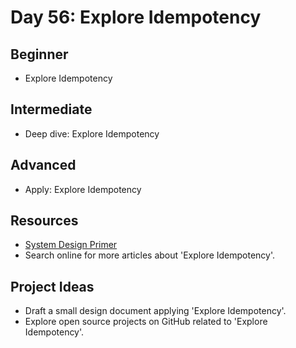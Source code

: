 # Day 56: Explore Idempotency

## Beginner
- Explore Idempotency

## Intermediate
- Deep dive: Explore Idempotency

## Advanced
- Apply: Explore Idempotency

## Resources
- [System Design Primer](https://github.com/donnemartin/system-design-primer/search?q=Explore+Idempotency)
- Search online for more articles about 'Explore Idempotency'.

## Project Ideas
- Draft a small design document applying 'Explore Idempotency'.
- Explore open source projects on GitHub related to 'Explore Idempotency'.
